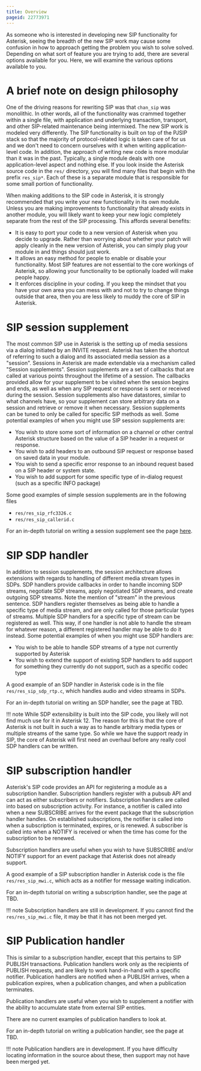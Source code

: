 ```yaml
---
title: Overview
pageid: 22773971
---
```


As someone who is interested in developing new SIP functionality for Asterisk, seeing the breadth of the new SIP work may cause some confusion in how to approach getting the problem you wish to solve solved. Depending on what sort of feature you are trying to add, there are several options available for you. Here, we will examine the various options available to you.

A brief note on design philosophy
=================================

One of the driving reasons for rewriting SIP was that `chan_sip` was monolithic. In other words, all of the functionality was crammed together within a single file, with application and underlying transaction, transport, and other SIP-related maintenance being intermixed. The new SIP work is modeled very differently. The SIP functionality is built on top of the PJSIP stack so that the majority of protocol-related logic is taken care of for us and we don't need to concern ourselves with it when writing application-level code. In addition, the approach of writing new code is more modular than it was in the past. Typically, a single module deals with one application-level aspect and nothing else. If you look inside the Asterisk source code in the `res/` directory, you will find many files that begin with the prefix `res_sip*`. Each of these is a separate module that is responsible for some small portion of functionality.

When making additions to the SIP code in Asterisk, it is strongly recommended that you write your new functionality in its own module. Unless you are making improvements to functionality that already exists in another module, you will likely want to keep your new logic completely separate from the rest of the SIP processing. This affords several benefits:

* It is easy to port your code to a new version of Asterisk when you decide to upgrade. Rather than worrying about whether your patch will apply cleanly in the new version of Asterisk, you can simply plug your module in and things should just work.
* It allows an easy method for people to enable or disable your functionality. Most SIP features are not essential to the core workings of Asterisk, so allowing your functionality to be optionally loaded will make people happy.
* It enforces discipline in your coding. If you keep the mindset that you have your own area you can mess with and not to try to change things outside that area, then you are less likely to muddy the core of SIP in Asterisk.

SIP session supplement
======================

The most common SIP use in Asterisk is the setting up of media sessions via a dialog initiated by an INVITE request. Asterisk has taken the shortcut of referring to such a dialog and its associated media session as a "session". Sessions in Asterisk are made extendable via a mechanism called "Session supplements". Session supplements are a set of callbacks that are called at various points throughout the lifetime of a session. The callbacks provided allow for your supplement to be visited when the session begins and ends, as well as when any SIP request or response is sent or received during the session. Session supplements also have datastores, similar to what channels have, so your supplement can store arbitrary data on a session and retrieve or remove it when necessary. Session supplements can be tuned to only be called for specific SIP methods as well. Some potential examples of when you might use SIP session supplements are:

* You wish to store some sort of information on a channel or other central Asterisk structure based on the value of a SIP header in a request or response.
* You wish to add headers to an outbound SIP request or response based on saved data in your module.
* You wish to send a specific error response to an inbound request based on a SIP header or system state.
* You wish to add support for some specific type of in-dialog request (such as a specific INFO package)

Some good examples of simple session supplements are in the following files

* `res/res_sip_rfc3326.c`
* `res/res_sip_callerid.c`

For an in-depth tutorial on writing a session supplement see the page [here](/Development/Roadmap/Asterisk-12-Projects/New-SIP-channel-driver/How-to-extend-SIP-functionality-in-Asterisk/Writing-a-SIP-Session-Supplement).

SIP SDP handler
===============

In addition to session supplements, the session architecture allows extensions with regards to handling of different media stream types in SDPs. SDP handlers provide callbacks in order to handle incoming SDP streams, negotiate SDP streams, apply negotiated SDP streams, and create outgoing SDP streams. Note the mention of "stream" in the previous sentence. SDP handlers register themselves as being able to handle a specific type of media stream, and are only called for those particular types of streams. Multiple SDP handlers for a specific type of stream can be registered as well. This way, if one handler is not able to handle the stream for whatever reason, a different registered handler may be able to do it instead. Some potential examples of when you might use SDP handlers are:

* You wish to be able to handle SDP streams of a type not currently supported by Asterisk
* You wish to extend the support of existing SDP handlers to add support for something they currently do not support, such as a specific codec type

A good example of an SDP handler in Asterisk code is in the file `res/res_sip_sdp_rtp.c`, which handles audio and video streams in SDPs.

For an in-depth tutorial on writing an SDP handler, see the page at TBD.

!!! note 
    While SDP extensibility is built into the SIP code, you likely will not find much use for it in Asterisk 12. The reason for this is that the core of Asterisk is not built in such a way as to handle arbitrary media types or multiple streams of the same type. So while we have the support ready in SIP, the core of Asterisk will first need an overhaul before any really cool SDP handlers can be written.

[//]: # (end-note)

SIP subscription handler
========================

Asterisk's SIP code provides an API for registering a module as a subscription handler. Subscription handlers register with a pubsub API and can act as either subscribers or notifiers. Subscription handlers are called into based on subscription activity. For instance, a notifier is called into when a new SUBSCRIBE arrives for the event package that the subscription handler handles. On established subscriptions, the notifier is called into when a subscription is terminated, expires, or is renewed. A subscriber is called into when a NOTIFY is received or when the time has come for the subscription to be renewed.

Subscription handlers are useful when you wish to have SUBSCRIBE and/or NOTIFY support for an event package that Asterisk does not already support.

A good example of a SIP subscription handler in Asterisk code is the file `res/res_sip_mwi.c`, which acts as a notifier for message waiting indication.

For an in-depth tutorial on writing a subscription handler, see the page at TBD.

!!! note 
    Subscription handlers are still in development. If you cannot find the `res/res_sip_mwi.c` file, it may be that it has not been merged yet.

[//]: # (end-note)

SIP Publication handler
=======================

This is similar to a subscription handler, except that this pertains to SIP PUBLISH transactions. Publication handlers work only as the recipients of PUBLISH requests, and are likely to work hand-in-hand with a specific notifier. Publication handlers are notified when a PUBLISH arrives, when a publication expires, when a publication changes, and when a publication terminates.

Publication handlers are useful when you wish to supplement a notifier with the ability to accumulate state from external SIP entities.

There are no current examples of publication handlers to look at.

For an in-depth tutorial on writing a publication handler, see the page at TBD.

!!! note 
    Publication handlers are in development. If you have difficulty locating information in the source about these, then support may not have been merged yet.

[//]: # (end-note)
